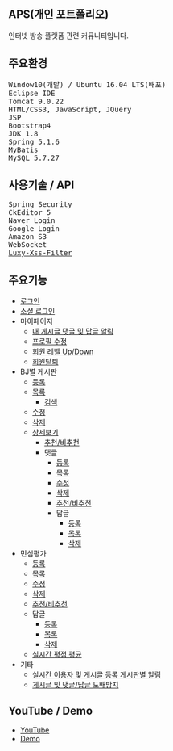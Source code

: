 ## APS(개인 포트폴리오)
인터넷 방송 플랫폼 관련 커뮤니티입니다.

## 주요환경
<pre>
<span>Window10(개발) / Ubuntu 16.04 LTS(배포)</span>
<span>Eclipse IDE</span>
<span>Tomcat 9.0.22</span>
<span>HTML/CSS3, JavaScript, JQuery</span>
<span>JSP</span>
<span>Bootstrap4</span>
<span>JDK 1.8</span>
<span>Spring 5.1.6</span>
<span>MyBatis</span>
<span>MySQL 5.7.27</span>
</pre>
## 사용기술 / API
<pre>
<span>Spring Security</span>
<span>CkEditor 5</span>
<span>Naver Login</span>
<span>Google Login</span>
<span>Amazon S3</span>
<span>WebSocket</span>
<span><a href="https://github.com/naver/lucy-xss-filter">Luxy-Xss-Filter</a></span>
</pre>
## 주요기능
<ul>
  <li><a href="https://github.com/KimJongHyeok2/aps/blob/master/md/LOGIN.md">로그인</a></li>
  <li><a href="https://github.com/KimJongHyeok2/aps/blob/master/md/SOCIAL-login.md">소셜 로그인</a></li>
  <li>
    마이페이지
    <ul>
      <li><a href="https://github.com/KimJongHyeok2/aps/blob/master/md/MYPAGE-push.md">내 게시글 댓글 및 답글 알림</a></li>
      <li><a href="https://github.com/KimJongHyeok2/aps/blob/master/md/MYPAGE-profile.md">프로필 수정</a></li>
      <li><a href="https://github.com/KimJongHyeok2/aps/blob/master/md/MYPAGE-level.md">회원 레벨 Up/Down</a></li>
      <li><a href="https://github.com/KimJongHyeok2/aps/blob/master/md/MYPAGE-leave.md">회원탈퇴</a></li>
    </ul>
  </li>
  <li>
    BJ별 게시판
    <ul>
      <li><a href="https://github.com/KimJongHyeok2/aps/blob/master/md/BOARD-write.md">등록</a></li>
      <li>
        <a href="https://github.com/KimJongHyeok2/aps/blob/master/md/BOARD-list.md">목록</a>
        <ul>
          <li><a href="https://github.com/KimJongHyeok2/aps/blob/master/md/BOARD-search.md">검색</a></li>
        </ul>
      </li>
      <li><a href="https://github.com/KimJongHyeok2/aps/blob/master/md/BOARD-update.md">수정</a></li>
      <li><a href="https://github.com/KimJongHyeok2/aps/blob/master/md/BOARD-delete.md">삭제</a></li>
      <li>
        <a href="https://github.com/KimJongHyeok2/aps/blob/master/md/BOARD-view.md">상세보기</a>
        <ul>
          <li><a href="https://github.com/KimJongHyeok2/aps/blob/master/md/BOARD-recommend.md">추천/비추천</a></li>
          <li>
            댓글
            <ul>
              <li><a href="https://github.com/KimJongHyeok2/aps/blob/master/md/BCOMMENT-write.md">등록</a></li>
              <li><a href="https://github.com/KimJongHyeok2/aps/blob/master/md/BCOMMENT-list.md">목록</a></li>
              <li><a href="https://github.com/KimJongHyeok2/aps/blob/master/md/BCOMMENT-update.md">수정</a></li>
              <li><a href="https://github.com/KimJongHyeok2/aps/blob/master/md/BCOMMENT-delete.md">삭제</a></li>
              <li><a href="https://github.com/KimJongHyeok2/aps/blob/master/md/BCOMMENT-recommend.md">추천/비추천</a></li>
              <li>
                답글
                <ul>
                  <li><a href="https://github.com/KimJongHyeok2/aps/blob/master/md/BCOMMENTREPLY-write.md">등록</a</li>
                  <li><a href="https://github.com/KimJongHyeok2/aps/blob/master/md/BCOMMENTREPLY-list.md">목록</a></li>
                  <li><a href="https://github.com/KimJongHyeok2/aps/blob/master/md/BCOMMENTREPLY-delete.md">삭제</a></li>
                </ul>
              </li>
            </ul>
          </li>
        </ul>
      </li>
    </ul>
  </li>
  <li>
    민심평가
    <ul>
      <li><a href="https://github.com/KimJongHyeok2/aps/blob/master/md/REVIEW-write.md">등록</a></li>
      <li><a href="https://github.com/KimJongHyeok2/aps/blob/master/md/REVIEW-list.md">목록</a></li>
      <li><a href="https://github.com/KimJongHyeok2/aps/blob/master/md/REVIEW-update.md">수정</a></li>
      <li><a href="https://github.com/KimJongHyeok2/aps/blob/master/md/REVIEW-delete.md">삭제</a></li>
      <li><a href="https://github.com/KimJongHyeok2/aps/blob/master/md/REVIEW-recommend.md">추천/비추천</a></li>
      <li>
        답글
        <ul>
          <li><a href="https://github.com/KimJongHyeok2/aps/blob/master/md/REVIEWREPLY-write.md">등록</a></li>
          <li><a href="https://github.com/KimJongHyeok2/aps/blob/master/md/REVIEWREPLY-list.md">목록</a></li>
          <li><a href="https://github.com/KimJongHyeok2/aps/blob/master/md/REVIEWREPLY-delete.md">삭제</a></li>
        </ul>
      </li>
      <li><a href="https://github.com/KimJongHyeok2/aps/blob/master/md/REVIEW-live.md">실시간 평점 평균</a></li>
    </ul>
  </li>
  <li>
    기타
    <ul>
      <li><a href="https://github.com/KimJongHyeok2/aps/blob/master/md/BOARD-live.md">실시간 이용자 및 게시글 등록 게시판별 알림</a></li>
      <li><a href="https://github.com/KimJongHyeok2/aps/blob/master/md/WRITE-limit.md">게시글 및 댓글/답글 도배방지</a></li>
    </ul>
  </li>
</ul>

## YouTube / Demo
<ul>
  <li><a href="https://youtu.be/mvxU--K1SjM">YouTube</a></li>
  <li><a href="https://iamiportfolio.com/APS">Demo</a></li>
</ul>
